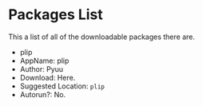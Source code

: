 # Packages List
This a list of all of the downloadable packages there are.

- plip
 - AppName: plip 
 - Author: Pyuu
 - Download: Here.
 - Suggested Location: ``plip``
 - Autorun?: No.
